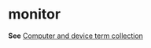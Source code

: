 # monitor

**See** [Computer and device term collection](/style-guide/a-z-word-list-term-collections/term-collections/computer-device-terms)
